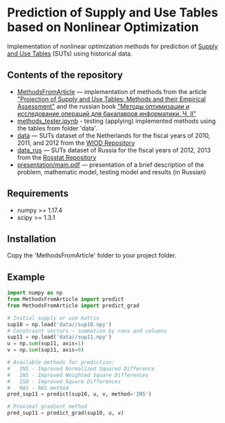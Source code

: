 # Prediction of Supply and Use Tables based on Nonlinear Optimization

Implementation of nonlinear optimization methods for prediction of [Supply and Use Tables](https://en.wikipedia.org/wiki/Input%E2%80%93output_model) (SUTs) using historical data.

## Contents of the repository

* [MethodsFromArticle](MethodsFromArticle) — implementation of methods from the article ["Projection of Supply and Use Tables: Methods and their Empirical Assessment"](http://dx.doi.org/10.2139/ssrn.1539089) and the russian book ["Методы оптимизации и исследование операций для бакалавров информатики. Ч. II"](https://www.google.com/search?q=ISBN+978-5-89503-483-5)
* [methods_tester.ipynb](methods_tester.ipynb) - testing (applying) implemented methods using the tables from folder 'data'.
* [data](data) — SUTs dataset of the Netherlands for the fiscal years of 2010, 2011, and 2012 from the [WIOD Repository](http://www.wiod.org/)
* [data_rus](data_rus) — SUTs dataset of Russia for the fiscal years of 2012, 2013 from the [Rosstat Repository](https://gks.ru/)
* [presentation/main.pdf](presentation/main.pdf) — presentation of a brief description of the problem, mathematic model, testing model and results (in Russian)

## Requirements

* numpy >= 1.17.4
* scipy >= 1.3.1

## Installation

Copy the 'MethodsFromArticle' folder to your project folder.

## Example

```python
import numpy as np
from MethodsFromArticle import predict
from MethodsFromArticle import predict_grad

# Initial supply or use matrix
sup10 = np.load('data//sup10.npy')
# Constraint vectors — summation by rows and columns
sup11 = np.load('data//sup11.npy')
u = np.sum(sup11, axis=1)
v = np.sum(sup11, axis=0)

# Available methods for prediction:
#   INS - Improved Normalized Squared Difference
#   IWS - Improved Weighted Square Differences
#   ISD - Improved Square Differences
#   RAS - RAS method
pred_sup11 = predict(sup10, u, v, method='INS')

# Proximal gradient method
pred_sup11 = predict_grad(sup10, u, v)
```
